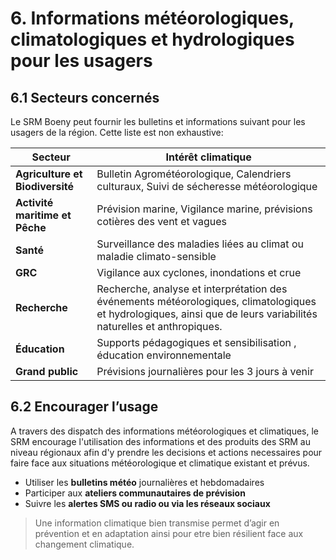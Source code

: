 # 6. Informations météorologiques, climatologiques et hydrologiques pour les usagers

## 6.1 Secteurs concernés

Le SRM Boeny peut fournir les bulletins et informations suivant pour les usagers de la région. Cette liste est non exhaustive:

| Secteur | Intérêt climatique |
|--------|--------------------|
| **Agriculture et Biodiversité** | Bulletin Agrométéorologique, Calendriers culturaux, Suivi de sécheresse météorologique |
| **Activité maritime et Pêche** | Prévision marine, Vigilance marine, prévisions cotières des vent et vagues |
| **Santé** | Surveillance des maladies liées au climat ou maladie climato-sensible |
| **GRC** | Vigilance aux cyclones, inondations et crue|
| **Recherche** | Recherche, analyse et interprétation des événements météorologiques, climatologiques et hydrologiques, ainsi que de leurs variabilités naturelles et anthropiques.|
| **Éducation** | Supports pédagogiques et sensibilisation , éducation environnementale|
| **Grand public** | Prévisions journalières pour les 3 jours à venir|

## 6.2 Encourager l’usage

A travers des dispatch des informations météorologiques et climatiques, le SRM encourage l'utilisation des informations et des produits des SRM au niveau régionaux afin d'y prendre les decisions et actions necessaires pour faire face aux situations météorologique et climatique existant et prévus. 

- Utiliser les **bulletins météo** journalières et hebdomadaires
- Participer aux **ateliers communautaires de prévision**
- Suivre les **alertes SMS ou radio ou via les réseaux sociaux**

> Une information climatique bien transmise permet d’agir en prévention et en adaptation ainsi pour etre bien résilient face aux changement climatique.


